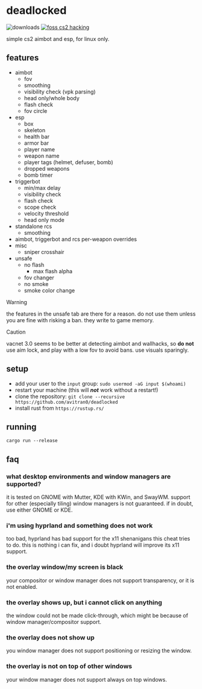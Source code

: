 # deadlocked

![downloads](https://img.shields.io/github/downloads/avitran0/deadlocked/total?color=blue)
[![foss cs2 hacking](https://badgen.net/discord/members/eXjG4Ar9Sx)](https://discord.gg/eXjG4Ar9Sx)

simple cs2 aimbot and esp, for linux only.

## features

- aimbot
  - fov
  - smoothing
  - visibility check (vpk parsing)
  - head only/whole body
  - flash check
  - fov circle
- esp
  - box
  - skeleton
  - health bar
  - armor bar
  - player name
  - weapon name
  - player tags (helmet, defuser, bomb)
  - dropped weapons
  - bomb timer
- triggerbot
  - min/max delay
  - visibility check
  - flash check
  - scope check
  - velocity threshold
  - head only mode
- standalone rcs
  - smoothing
- aimbot, triggerbot and rcs per-weapon overrides
- misc
  - sniper crosshair
- unsafe
  - no flash
    - max flash alpha
  - fov changer
  - no smoke
  - smoke color change

> [!WARNING]
> the features in the unsafe tab are there for a reason.
> do not use them unless you are fine with risking a ban.
> they write to game memory.

> [!CAUTION]
> vacnet 3.0 seems to be better at detecting aimbot and wallhacks, so **do not** use aim lock,
> and play with a low fov to avoid bans. use visuals sparingly.

## setup

- add your user to the `input` group: `sudo usermod -aG input $(whoami)`
- restart your machine (this will **_not_** work without a restart!)
- clone the repository: `git clone --recursive https://github.com/avitran0/deadlocked`
- install rust from `https://rustup.rs/`

## running

`cargo run --release`

## faq

### what desktop environments and window managers are supported?

it is tested on GNOME with Mutter, KDE with KWin, and SwayWM.
support for other (especially tiling) window managers is not guaranteed.
if in doubt, use either GNOME or KDE.

### i'm using hyprland and something does not work

too bad, hyprland has bad support for the x11 shenanigans this cheat tries to do.
this is nothing i can fix, and i doubt hyprland will improve its x11 support.

### the overlay window/my screen is black

your compositor or window manager does not support transparency, or it is not enabled.

### the overlay shows up, but i cannot click on anything

the window could not be made click-through, which might be because of window manager/compositor support.

### the overlay does not show up

you window manager does not support positioning or resizing the window.

### the overlay is not on top of other windows

your window manager does not support always on top windows.

